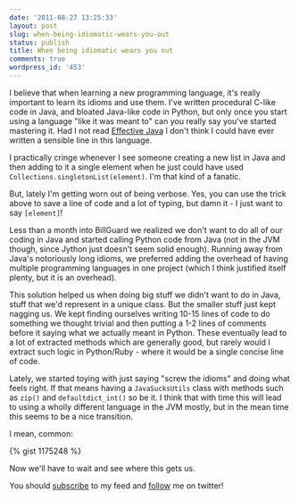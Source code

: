 ```yaml
---
date: '2011-08-27 13:25:33'
layout: post
slug: when-being-idiomatic-wears-you-out
status: publish
title: When being idiomatic wears you out
comments: true
wordpress_id: '453'
---
```


I believe that when learning a new programming language, it's really important to learn its idioms and use them. I've written procedural C-like code in Java, and bloated Java-like code in Python, but only once you start using a language "like it was meant to" can you really say you've started mastering it. Had I not read [Effective Java](http://www.amazon.com/gp/product/0321356683/ref=as_li_tf_tl?ie=UTF8&tag=thcodu02-20&linkCode=as2&camp=217145&creative=399381&creativeASIN=0321356683)<img src="http://www.assoc-amazon.com/e/ir?t=thcodu02-20&l=as2&o=1&a=0321356683&camp=217145&creative=399381" style="width: 0; height: 0; display: none; border: none !important;"> I don't think I could have ever written a sensible line in this language.

I practically cringe whenever I see someone creating a new list in Java and then adding to it a single element when he just could have used `Collections.singletonList(element)`. I'm that kind of a fanatic.

But, lately I'm getting worn out of being verbose. Yes, you can use the trick above to save a line of code and a lot of typing, but damn it - I just want to say `[element]`!

Less than a month into BillGuard we realized we don't want to do all of our coding in Java and started calling Python code from Java (not in the JVM though, since Jython just doesn't seem solid enough). Running away from Java's notoriously long idioms, we preferred adding the overhead of having multiple programming languages in one project (which I think justified itself plenty, but it is an overhead).

This solution helped us when doing big stuff we didn't want to do in Java, stuff that we'd represent in a unique class. But the smaller stuff just kept nagging us. We kept finding ourselves writing 10-15 lines of code to do something we thought trivial and then putting a 1-2 lines of comments before it saying what we actually meant in Python. These eventually lead to a lot of extracted methods which are generally good, but rarely would I extract such logic in Python/Ruby - where it would be a single concise line of code.

Lately, we started toying with just saying "screw the idioms" and doing what feels right. If that means having a `JavaSucksUtils` class with methods such as `zip()` and `defaultdict_int()` so be it. I think that with time this will lead to using a wholly different language in the JVM mostly, but in the mean time this seems to be a nice transition.

I mean, common:

{% gist 1175248 %}

Now we'll have to wait and see where this gets us.

You should [subscribe](http://feeds.feedburner.com/TheCodeDump) to my feed and [follow](http://twitter.com/avivby) me on twitter!
